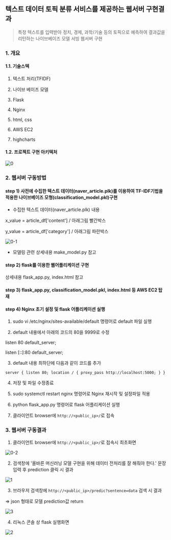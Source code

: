 ﻿##  텍스트 데이터 토픽 분류 서비스를 제공하는 웹서버 구현결과

> 특정 텍스트를 입력받아 정치, 경제, 과학/기술 등의 토픽으로 예측하여 결과값을 리턴하는 나이브베이즈 모델 서빙 웹서버 구현

### 1. 개요

#### 1.1. 기술스텍

1) 텍스트 처리(TFIDF)

2) 나이브 베이즈 모델

3) Flask

4) Nginx

5) html, css

6) AWS EC2

7) highcharts

#### 1.2.  프로젝트 구현 아키텍처

![0](https://user-images.githubusercontent.com/41605276/59682712-bcbb4680-9211-11e9-9373-62f4a55c5205.png)

### 2. 웹서버 구동방법

#### step 1) 사전에 수집한 텍스트 데이터(naver_article.plk)를 이용하여 TF-IDF기법을 적용한 나이브베이즈 모형(classification_model.pkl)구현

- 수집한 텍스트 데이터(naver_article.plk) 내용

x_value = article_df['content'] / 아래그림 빨간박스

y_value = article_df['category'] / 아래그림 파란박스

![0-1](https://user-images.githubusercontent.com/41605276/59682730-c5138180-9211-11e9-902b-ece30511e81b.png)

- 모델링 관련 상세내용 make_model.py 참고

#### step 2) flask를 이용한 웹어플리케이션 구현 

상세내용 flask_app.py, index.html 참고

#### step 3) flask_app.py, classification_model.pkl, index.html 등 AWS EC2 탑재

#### step 4) Nginx 초기 설정 및 flask 어플리케이션 실행

1) sudo vi /etc/nginx/sites-available/default 명령어로 default 파일 실행

2) default 내용에서 아래의 코드의 80을 9999로 수정

listen 80 default_server;

listen [::]:80 default_server;

3) default 내용 최하단에 다음과 같이 코드를 추가

`
server {
    listen 80;
    location / {
        proxy_pass http://localhost:5000;
    }
}
`

4) 저장 및 파일 수정종료

5) sudo systemctl restart nginx 명령어로 Nginx 재시작 및 설정파일 적용

6) python flask_app.py 명령어로 flask 어플리케이션 실행

7) 클라이언트 browser에 `http://<public_ip>/`로 접속

### 3. 웹서버 구동결과

1) 클라이언트 browser에 `http://<public_ip>/`로 접속시 최초화면

![0-2](https://user-images.githubusercontent.com/41605276/59682741-cba1f900-9211-11e9-8526-f91797cd759f.png)

2) 검색창에 '올바른 머신러닝 모델 구현을 위해 데이터 전처리를 잘 해줘야 한다.' 문장 입력 후 prediction 클릭 시 결과

![1](https://user-images.githubusercontent.com/41605276/59682754-d3619d80-9211-11e9-80ce-5298970a427f.png)

3) 브라우저 검색창에 `http://<public_ip>/predic?sentence=data` 검색 시 결과

=> json 형태로 모델 prediction값 return

![3](https://user-images.githubusercontent.com/41605276/59682764-d9577e80-9211-11e9-8174-43e6b3f5dfde.png)

4) 리눅스 콘솔 상 flask 실행화면

![2](https://user-images.githubusercontent.com/41605276/59682779-deb4c900-9211-11e9-9c79-5d3c299ad9ac.png)
